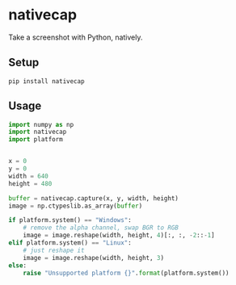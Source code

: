 # nativecap

Take a screenshot with Python, natively.

## Setup

```
pip install nativecap
```

## Usage

```python
import numpy as np
import nativecap
import platform


x = 0
y = 0
width = 640
height = 480

buffer = nativecap.capture(x, y, width, height)
image = np.ctypeslib.as_array(buffer)

if platform.system() == "Windows":
    # remove the alpha channel, swap BGR to RGB
    image = image.reshape(width, height, 4)[:, :, -2::-1]
elif platform.system() == "Linux":
    # just reshape it
    image = image.reshape(width, height, 3)
else:
    raise "Unsupported platform {}".format(platform.system())
```
